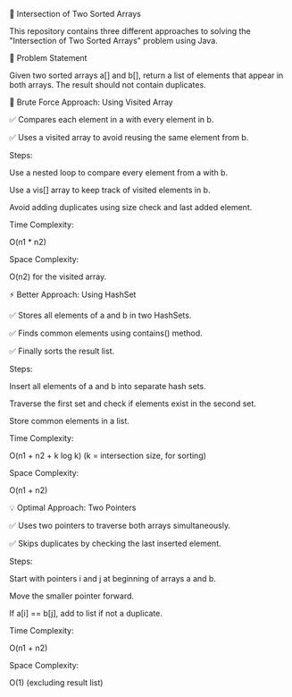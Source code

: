 🧠 Intersection of Two Sorted Arrays

This repository contains three different approaches to solving the "Intersection of Two Sorted Arrays" problem using Java.


🚀 Problem Statement

Given two sorted arrays a[] and b[], return a list of elements that appear in both arrays. The result should not contain duplicates.


📂 Brute Force Approach: Using Visited Array

✅ Compares each element in a with every element in b.

✅ Uses a visited array to avoid reusing the same element from b.

Steps:

Use a nested loop to compare every element from a with b.

Use a vis[] array to keep track of visited elements in b.

Avoid adding duplicates using size check and last added element.

Time Complexity:

O(n1 * n2)

Space Complexity:

O(n2) for the visited array.



⚡ Better Approach: Using HashSet

✅ Stores all elements of a and b in two HashSets.

✅ Finds common elements using contains() method.

✅ Finally sorts the result list.

Steps:

Insert all elements of a and b into separate hash sets.

Traverse the first set and check if elements exist in the second set.

Store common elements in a list.

Time Complexity:

O(n1 + n2 + k log k) (k = intersection size, for sorting)

Space Complexity:

O(n1 + n2)



💡 Optimal Approach: Two Pointers

✅ Uses two pointers to traverse both arrays simultaneously.

✅ Skips duplicates by checking the last inserted element.

Steps:

Start with pointers i and j at beginning of arrays a and b.

Move the smaller pointer forward.

If a[i] == b[j], add to list if not a duplicate.

Time Complexity:

O(n1 + n2)

Space Complexity:

O(1) (excluding result list)


